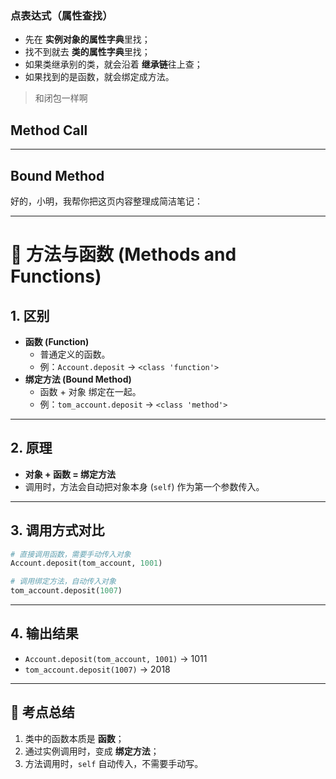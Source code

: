 ### 点表达式（属性查找）

- 先在 **实例对象的属性字典**里找；
- 找不到就去 **类的属性字典**里找；
- 如果类继承别的类，就会沿着 **继承链**往上查；
- 如果找到的是函数，就会绑定成方法。

> 和闭包一样啊

## Method Call

----

## Bound Method

好的，小明，我帮你把这页内容整理成简洁笔记：

------

# 📌 方法与函数 (Methods and Functions)

## 1. 区别

- **函数 (Function)**
  - 普通定义的函数。
  - 例：`Account.deposit` → `<class 'function'>`
- **绑定方法 (Bound Method)**
  - 函数 + 对象 绑定在一起。
  - 例：`tom_account.deposit` → `<class 'method'>`

------

## 2. 原理

- **对象 + 函数 = 绑定方法**
- 调用时，方法会自动把对象本身 (`self`) 作为第一个参数传入。

------

## 3. 调用方式对比

```python
# 直接调用函数，需要手动传入对象
Account.deposit(tom_account, 1001)

# 调用绑定方法，自动传入对象
tom_account.deposit(1007)
```

------

## 4. 输出结果

- `Account.deposit(tom_account, 1001)` → 1011
- `tom_account.deposit(1007)` → 2018

------

## 🎯 考点总结

1. 类中的函数本质是 **函数**；
2. 通过实例调用时，变成 **绑定方法**；
3. 方法调用时，`self` 自动传入，不需要手动写。


